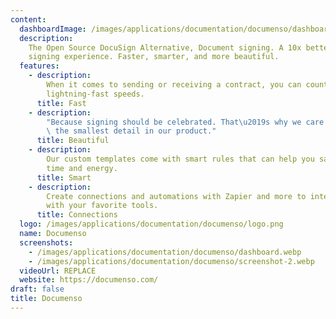 ```yaml
---
content:
  dashboardImage: /images/applications/documentation/documenso/dashboard.webp
  description:
    The Open Source DocuSign Alternative, Document signing. A 10x better
    signing experience. Faster, smarter, and more beautiful.
  features:
    - description:
        When it comes to sending or receiving a contract, you can count on
        lightning-fast speeds.
      title: Fast
    - description:
        "Because signing should be celebrated. That\u2019s why we care about\
        \ the smallest detail in our product."
      title: Beautiful
    - description:
        Our custom templates come with smart rules that can help you save
        time and energy.
      title: Smart
    - description:
        Create connections and automations with Zapier and more to integrate
        with your favorite tools.
      title: Connections
  logo: /images/applications/documentation/documenso/logo.png
  name: Documenso
  screenshots:
    - /images/applications/documentation/documenso/dashboard.webp
    - /images/applications/documentation/documenso/screenshot-2.webp
  videoUrl: REPLACE
  website: https://documenso.com/
draft: false
title: Documenso
---
```

